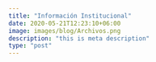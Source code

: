 ```yaml
---
title: "Información Institucional"
date: 2020-05-21T12:23:10+06:00
image: images/blog/Archivos.png
description: "this is meta description"
type: "post"
---
```

~~~~~~~~~~~~~~~~~~~~~~~~~~~~~~~~~~~~~~~~~~~~~~~~~~~~~~~~~~~~~~


~~~~~~~~~~~~~~~~~~~~~~~~~~~~~~~~~~~~~~~~~~~~~~~~~~~~~~~~~~~~~~
